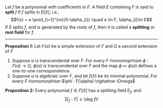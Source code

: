 
Let $f$ be a polynomial with coefficients in $F$. A field $E$ containing $F$ is said to **split** $f$ if $f$ splits in $E[X]$, i.e., $$f(x) = a \prod_{i=1}^{m}(X-\alpha_{i}) \quad a \in F, \alpha_{i}\in E$$ If $E$ splits $f$, and is generated by the roots of $f$, then it is called a **splitting** or **root field** for $f$.

--- 
**Proposition 1:** Let $F(\alpha)$ be a simple extension of $F$ and $\Omega$ a second extension of $F$
1. Suppose $\alpha$ is transcendental over $F$. For every $F$-homomoprhism $\phi : F(\alpha) \rightarrow \Omega$, $\phi(\alpha)$ is transcendental over $F$ and the map $\phi \mapsto \phi(\alpha)$ defines a one-to-one correspondence.
2. Suppose $\alpha$ is algebraic over $F$, and let $f(X)$ be its minimal polynomial. For every $F$-homomorphism $\phi : F[\alpha] \righattow \Omega$
 
**Proposition 2:** Every polynomial $f \in F[X]$ has a splitting field $E_f$, and $$|E_{f}: F| \leq (deg \ f)!$$
